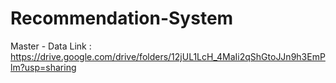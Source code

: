 # Recommendation-System
Master - Data Link : https://drive.google.com/drive/folders/12jUL1LcH_4MaIi2qShGtoJJn9h3EmPlm?usp=sharing
